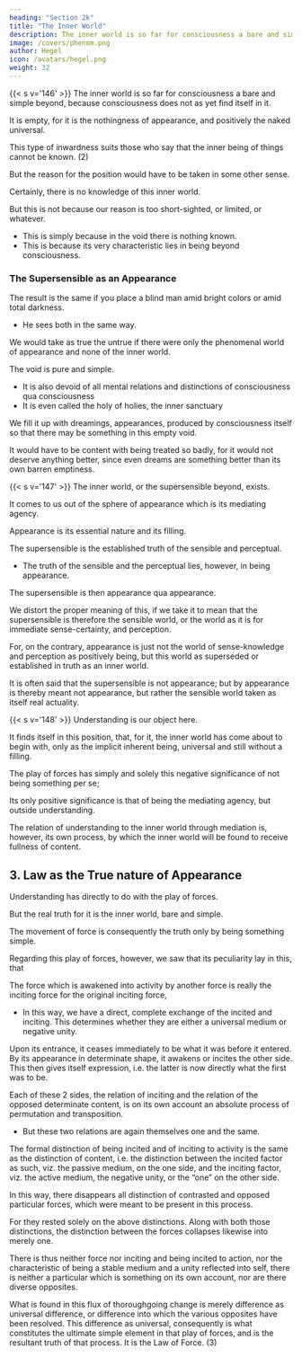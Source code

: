 ```yaml
---
heading: "Section 2k"
title: "The Inner World"
description: The inner world is so far for consciousness a bare and simple beyond, because consciousness does not as yet find itself in it. It is empty, for it is the nothingness of appearance, and positively the naked universal.
image: /covers/phenom.png
author: Hegel
icon: /avatars/hegel.png
weight: 32
---
```




{{< s v='146' >}} The inner world is so far for consciousness a bare and simple beyond, because consciousness does not as yet find itself in it. 

It is empty, for it is the nothingness of appearance, and positively the naked universal.

This type of inwardness suits those who say that the inner being of things cannot be known. (2) 

But the reason for the position would have to be taken in some other sense. 

Certainly, there is no knowledge of this inner world.

But this is not because our reason is too short-sighted, or limited, or whatever.
- This is simply because in the void there is nothing known.
- This is because its very characteristic lies in being beyond consciousness.
<!-- , or, putting it from the point of view of the other side, -->
<!-- of the nature of the case -- because -->


### The Supersensible as an Appearance

The result is the same if you place a blind man amid bright colors or amid total darkness.
- He sees both in the same way.

<!-- the wealth of the supersensible world

 (if it has a wealth, whether this be a content peculiarly its own, or whether consciousness itself be this content), and if you place one with sight in absolute darkness, or, if you like, in pure light, supposing the supersensible world to be this. -->

<!-- The seeing man sees in that pure light as little as in absolute darkness, and just as much as the blind man in the ample wealth which lay before him.  -->

<!-- If there were nothing more to be done with the inner sphere and with our being bound up along with it by means of the world , then there would be nothing left but to stop at the , i.e. take something for truth about which we know that it is not true. -->

We would take as true the untrue if there were only the phenomenal world of appearance and none of the inner world. 

The void is pure and simple.
- It is also devoid of all mental relations and distinctions of consciousness qua consciousness
- It is even called the holy of holies, the inner sanctuary

We fill it up with dreamings, appearances, produced by consciousness itself so that there may be something in this empty void.

 <!-- – which, while it originally came about as a state devoid of objective, things, has, however, since it is emptiness – in order that in this complete vacuity, which is , there may yet be something, we should be driven to  -->

It would have to be content with being treated so badly, for it would not deserve anything better, since even dreams are something better than its own barren emptiness.


{{< s v='147' >}} The inner world, or the supersensible beyond, exists. 

<!-- has, however, arisen:  -->
It comes to us out of the sphere of appearance which is its mediating agency.

Appearance is its essential nature and its filling. 

The supersensible is the established truth of the sensible and perceptual. 
- The truth of the sensible and the perceptual lies, however, in being appearance. 

The supersensible is then appearance qua appearance. 

We distort the proper meaning of this, if we take it to mean that the supersensible is therefore the sensible world, or the world as it is for immediate sense-certainty, and perception. 

For, on the contrary, appearance is just not the world of sense-knowledge and perception as positively being, but this world as superseded or established in truth as an inner world. 

It is often said that the supersensible is not appearance; but by appearance is thereby meant not appearance, but rather the sensible world taken as itself real actuality.


{{< s v='148' >}} Understanding is our object here.

It finds itself in this position, that, for it, the inner world has come about to begin with, only as the implicit inherent being, universal and still without a filling. 

The play of forces has simply and solely this negative significance of not being something per se; 

Its only positive significance is that of being the mediating agency, but outside understanding. 

The relation of understanding to the inner world through mediation is, however, its own process, by which the inner world will be found to receive fullness of content.


## 3. Law as the True nature of Appearance


Understanding has directly to do with the play of forces.

But the real truth for it is the inner world, bare and simple. 

The movement of force is consequently the truth only by being something simple.

Regarding this play of forces, however, we saw that its peculiarity lay in this, that 

The force which is awakened into activity by another force is really the inciting force for the original inciting force, 

<!-- which thereby itself only then becomes an inciting force.  -->

- In this way, we have a direct, complete exchange of the incited and inciting. This determines whether they are either a universal medium or negative unity.

Upon its entrance, it ceases immediately to be what it was before it entered. By its appearance in determinate shape, it awakens or incites the other side. This then gives itself expression, i.e. the latter is now directly what the first was to be. 

Each of these 2 sides, the relation of inciting and the relation of the opposed determinate content, is on its own account an absolute process of permutation and transposition.
- But these two relations are again themselves one and the same.

The formal distinction of being incited and of inciting to activity is the same as the distinction of content, i.e. the distinction between the incited factor as such, viz. the passive medium, on the one side, and the inciting factor, viz. the active medium, the negative unity, or the “one” on the other side. 

In this way, there disappears all distinction of contrasted and opposed particular forces, which were meant to be present in this process. 

For they rested solely on the above distinctions. Along with both those distinctions, the distinction between the forces collapses likewise into merely one. 

There is thus neither force nor inciting and being incited to action, nor the characteristic of being a stable medium and a unity reflected into self, there is neither a particular which is something on its own account, nor are there diverse opposites.

What is found in this flux of thoroughgoing change is merely difference as universal difference, or difference into which the various opposites have been resolved. This difference as universal, consequently is what constitutes the ultimate simple element in that play of forces, and is the resultant truth of that process. It is the Law of Force. (3)


